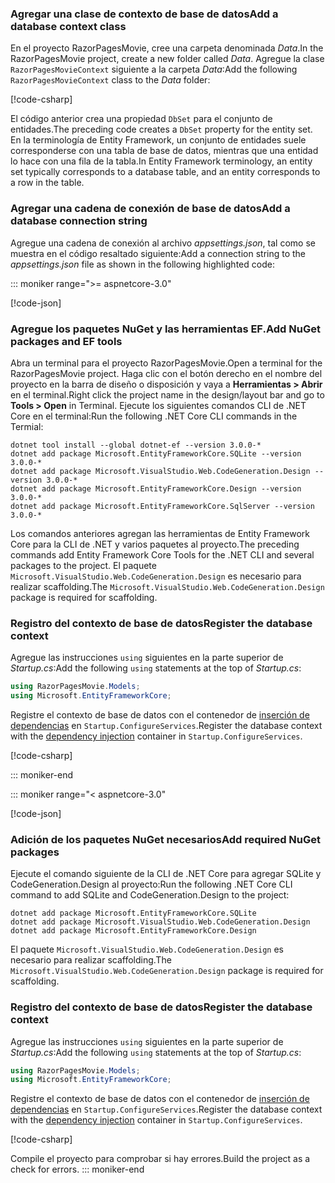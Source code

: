 <a name="dc"></a>

### <a name="add-a-database-context-class"></a><span data-ttu-id="78275-101">Agregar una clase de contexto de base de datos</span><span class="sxs-lookup"><span data-stu-id="78275-101">Add a database context class</span></span>

<span data-ttu-id="78275-102">En el proyecto RazorPagesMovie, cree una carpeta denominada *Data*.</span><span class="sxs-lookup"><span data-stu-id="78275-102">In the RazorPagesMovie project, create a new folder called *Data*.</span></span> <span data-ttu-id="78275-103">Agregue la clase `RazorPagesMovieContext` siguiente a la carpeta *Data*:</span><span class="sxs-lookup"><span data-stu-id="78275-103">Add the following `RazorPagesMovieContext` class to the *Data* folder:</span></span>

[!code-csharp[](~/tutorials/razor-pages/razor-pages-start/sample/RazorPagesMovie22/Data/RazorPagesMovieContext.cs)]

<span data-ttu-id="78275-104">El código anterior crea una propiedad `DbSet` para el conjunto de entidades.</span><span class="sxs-lookup"><span data-stu-id="78275-104">The preceding code creates a `DbSet` property for the entity set.</span></span> <span data-ttu-id="78275-105">En la terminología de Entity Framework, un conjunto de entidades suele corresponderse con una tabla de base de datos, mientras que una entidad lo hace con una fila de la tabla.</span><span class="sxs-lookup"><span data-stu-id="78275-105">In Entity Framework terminology, an entity set typically corresponds to a database table, and an entity corresponds to a row in the table.</span></span>

<a name="cs"></a>

### <a name="add-a-database-connection-string"></a><span data-ttu-id="78275-106">Agregar una cadena de conexión de base de datos</span><span class="sxs-lookup"><span data-stu-id="78275-106">Add a database connection string</span></span>

<span data-ttu-id="78275-107">Agregue una cadena de conexión al archivo *appsettings.json*, tal como se muestra en el código resaltado siguiente:</span><span class="sxs-lookup"><span data-stu-id="78275-107">Add a connection string to the *appsettings.json* file as shown in the following highlighted code:</span></span>

::: moniker range=">= aspnetcore-3.0"

[!code-json[](~/tutorials/razor-pages/razor-pages-start/sample/RazorPagesMovie30/appsettings_SQLite.json?highlight=10-12)]

### <a name="add-nuget-packages-and-ef-tools"></a><span data-ttu-id="78275-108">Agregue los paquetes NuGet y las herramientas EF.</span><span class="sxs-lookup"><span data-stu-id="78275-108">Add NuGet packages and EF tools</span></span>

<span data-ttu-id="78275-109">Abra un terminal para el proyecto RazorPagesMovie.</span><span class="sxs-lookup"><span data-stu-id="78275-109">Open a terminal for the RazorPagesMovie project.</span></span>  <span data-ttu-id="78275-110">Haga clic con el botón derecho en el nombre del proyecto en la barra de diseño o disposición y vaya a **Herramientas > Abrir** en el terminal.</span><span class="sxs-lookup"><span data-stu-id="78275-110">Right click the project name in the design/layout bar and go to **Tools > Open** in Terminal.</span></span> <span data-ttu-id="78275-111">Ejecute los siguientes comandos CLI de .NET Core en el terminal:</span><span class="sxs-lookup"><span data-stu-id="78275-111">Run the following .NET Core CLI commands in the Termial:</span></span>

```console
dotnet tool install --global dotnet-ef --version 3.0.0-*
dotnet add package Microsoft.EntityFrameworkCore.SQLite --version 3.0.0-*
dotnet add package Microsoft.VisualStudio.Web.CodeGeneration.Design --version 3.0.0-*
dotnet add package Microsoft.EntityFrameworkCore.Design --version 3.0.0-*
dotnet add package Microsoft.EntityFrameworkCore.SqlServer --version 3.0.0-*
```

<span data-ttu-id="78275-112">Los comandos anteriores agregan las herramientas de Entity Framework Core para la CLI de .NET y varios paquetes al proyecto.</span><span class="sxs-lookup"><span data-stu-id="78275-112">The preceding commands add Entity Framework Core Tools for the .NET CLI and several packages to the project.</span></span> <span data-ttu-id="78275-113">El paquete `Microsoft.VisualStudio.Web.CodeGeneration.Design` es necesario para realizar scaffolding.</span><span class="sxs-lookup"><span data-stu-id="78275-113">The `Microsoft.VisualStudio.Web.CodeGeneration.Design` package is required for scaffolding.</span></span>

<a name="reg"></a>

### <a name="register-the-database-context"></a><span data-ttu-id="78275-114">Registro del contexto de base de datos</span><span class="sxs-lookup"><span data-stu-id="78275-114">Register the database context</span></span>

<span data-ttu-id="78275-115">Agregue las instrucciones `using` siguientes en la parte superior de *Startup.cs*:</span><span class="sxs-lookup"><span data-stu-id="78275-115">Add the following `using` statements at the top of *Startup.cs*:</span></span>

```csharp
using RazorPagesMovie.Models;
using Microsoft.EntityFrameworkCore;
```

<span data-ttu-id="78275-116">Registre el contexto de base de datos con el contenedor de [inserción de dependencias](xref:fundamentals/dependency-injection) en `Startup.ConfigureServices`.</span><span class="sxs-lookup"><span data-stu-id="78275-116">Register the database context with the [dependency injection](xref:fundamentals/dependency-injection) container in `Startup.ConfigureServices`.</span></span>

[!code-csharp[](~/tutorials/razor-pages/razor-pages-start/sample/RazorPagesMovie30/Startup.cs?name=snippet_UseSqlite&highlight=11-12)]

::: moniker-end

::: moniker range="< aspnetcore-3.0"

[!code-json[](~/tutorials/razor-pages/razor-pages-start/sample/RazorPagesMovie/appsettings_SQLite.json?highlight=8-9)]

### <a name="add-required-nuget-packages"></a><span data-ttu-id="78275-117">Adición de los paquetes NuGet necesarios</span><span class="sxs-lookup"><span data-stu-id="78275-117">Add required NuGet packages</span></span>

<span data-ttu-id="78275-118">Ejecute el comando siguiente de la CLI de .NET Core para agregar SQLite y CodeGeneration.Design al proyecto:</span><span class="sxs-lookup"><span data-stu-id="78275-118">Run the following .NET Core CLI command to add SQLite and CodeGeneration.Design  to the project:</span></span>

```console
dotnet add package Microsoft.EntityFrameworkCore.SQLite
dotnet add package Microsoft.VisualStudio.Web.CodeGeneration.Design
dotnet add package Microsoft.EntityFrameworkCore.Design

```

<span data-ttu-id="78275-119">El paquete `Microsoft.VisualStudio.Web.CodeGeneration.Design` es necesario para realizar scaffolding.</span><span class="sxs-lookup"><span data-stu-id="78275-119">The `Microsoft.VisualStudio.Web.CodeGeneration.Design` package is required for scaffolding.</span></span>

<a name="reg"></a>

### <a name="register-the-database-context"></a><span data-ttu-id="78275-120">Registro del contexto de base de datos</span><span class="sxs-lookup"><span data-stu-id="78275-120">Register the database context</span></span>

<span data-ttu-id="78275-121">Agregue las instrucciones `using` siguientes en la parte superior de *Startup.cs*:</span><span class="sxs-lookup"><span data-stu-id="78275-121">Add the following `using` statements at the top of *Startup.cs*:</span></span>

```csharp
using RazorPagesMovie.Models;
using Microsoft.EntityFrameworkCore;
```

<span data-ttu-id="78275-122">Registre el contexto de base de datos con el contenedor de [inserción de dependencias](xref:fundamentals/dependency-injection) en `Startup.ConfigureServices`.</span><span class="sxs-lookup"><span data-stu-id="78275-122">Register the database context with the [dependency injection](xref:fundamentals/dependency-injection) container in `Startup.ConfigureServices`.</span></span>

[!code-csharp[](~/tutorials/razor-pages/razor-pages-start/sample/RazorPagesMovie22/Startup.cs?name=snippet_UseSqlite&highlight=11-12)]

<span data-ttu-id="78275-123">Compile el proyecto para comprobar si hay errores.</span><span class="sxs-lookup"><span data-stu-id="78275-123">Build the project as a check for errors.</span></span>
::: moniker-end
